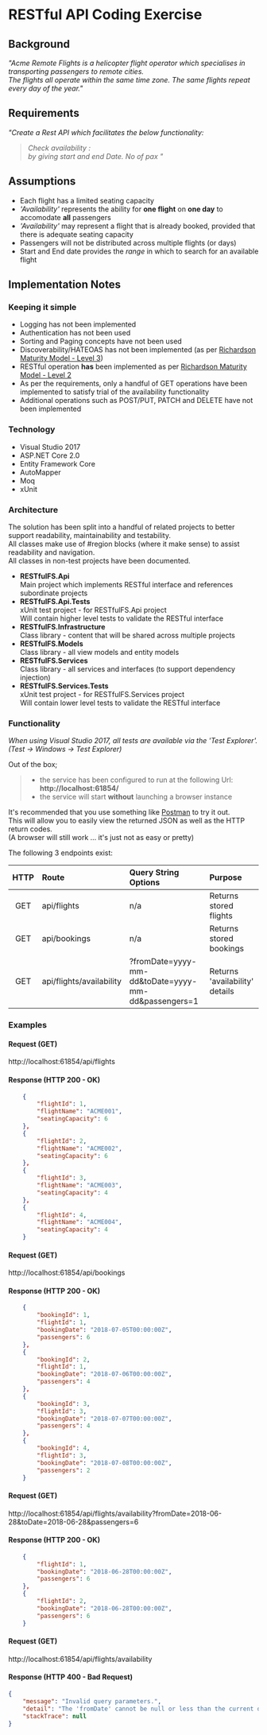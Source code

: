 # RESTful API Coding Exercise

## Background
*"Acme Remote Flights is a helicopter flight operator which specialises in transporting passengers to remote cities.<br>*
*The flights all operate within the same time zone.  The same flights repeat every day of the year."*

## Requirements
*"Create a Rest API which facilitates the below functionality:<br>*
>*Check availability :<br> by giving start and end Date. No of pax "*

## Assumptions
- Each flight has a limited seating capacity<br>
- *'Availability'* represents the ability for **one flight** on **one day** to accomodate **all** passengers<br>
- *'Availability'* may represent a flight that is already booked, provided that there is adequate seating capacity
- Passengers will not be distributed across multiple flights (or days)<br>
- Start and End date provides the *range* in which to search for an available flight<br>

## Implementation Notes

### Keeping it simple
- Logging has not been implemented
- Authentication has not been used<br>
- Sorting and Paging concepts have not been used<br>
- Discoverability/HATEOAS has not been implemented (as per [Richardson Maturity Model - Level 3](https://martinfowler.com/articles/richardsonMaturityModel.html#level3))
- RESTful operation **has** been implemented as per [Richardson Maturity Model - Level 2](https://martinfowler.com/articles/richardsonMaturityModel.html#level2)
- As per the requirements, only a handful of GET operations have been implemented to satisfy trial of the availability functionality
- Additional operations such as POST/PUT, PATCH and DELETE have not been implemented

### Technology
- Visual Studio 2017
- ASP.NET Core 2.0
- Entity Framework Core
- AutoMapper
- Moq
- xUnit

### Architecture

The solution has been split into a handful of related projects to better support readability, maintainability and testability.<br>
All classes make use of #region blocks (where it make sense) to assist readability and navigation.<br>
All classes in non-test projects have been documented.<br>

- **RESTfulFS.Api**<br>
Main project which implements RESTful interface and references subordinate projects
- **RESTfulFS.Api.Tests**<br>
xUnit test project - for RESTfulFS.Api project<br>
Will contain higher level tests to validate the RESTful interface<br>
- **RESTfulFS.Infrastructure**<br>
Class library - content that will be shared across multiple projects
- **RESTfulFS.Models**<br>
Class library - all view models and entity models
- **RESTfulFS.Services**<br>
Class library - all services and interfaces (to support dependency injection)
- **RESTfulFS.Services.Tests**<br>
xUnit test project - for RESTfulFS.Services project<br>
Will contain lower level tests to validate the RESTful interface


### Functionality
*When using Visual Studio 2017, all tests are available via the 'Test Explorer'.<br>
(Test -> Windows -> Test Explorer)*<br>

Out of the box;
>- the service has been configured to run at the following Url: **http://localhost:61854/**<br>
>- the service will start **without** launching a browser instance

It's recommended that you use something like [Postman](https://www.getpostman.com/) to try it out.<br>
This will allow you to easily view the returned JSON as well as the HTTP return codes.<br>
(A browser will still work ... it's just not as easy or pretty)<br>

The following 3 endpoints exist:

| HTTP | Route | Query String Options | Purpose
|:---------:|:----------|:----------|:----------
| GET | api/flights | n/a | Returns stored flights
| GET | api/bookings | n/a | Returns stored bookings
| GET | api/flights/availability | ?fromDate=yyyy-mm-dd&toDate=yyyy-mm-dd&passengers=1 | Returns 'availability' details


### Examples
#### Request (GET)
http://localhost:61854/api/flights<br>
#### Response (HTTP 200 - OK)
```json
    {
        "flightId": 1,
        "flightName": "ACME001",
        "seatingCapacity": 6
    },
    {
        "flightId": 2,
        "flightName": "ACME002",
        "seatingCapacity": 6
    },
    {
        "flightId": 3,
        "flightName": "ACME003",
        "seatingCapacity": 4
    },
    {
        "flightId": 4,
        "flightName": "ACME004",
        "seatingCapacity": 4
    }
```
#### Request (GET)
http://localhost:61854/api/bookings<br>
#### Response (HTTP 200 - OK)
```json
    {
        "bookingId": 1,
        "flightId": 1,
        "bookingDate": "2018-07-05T00:00:00Z",
        "passengers": 6
    },
    {
        "bookingId": 2,
        "flightId": 1,
        "bookingDate": "2018-07-06T00:00:00Z",
        "passengers": 4
    },
    {
        "bookingId": 3,
        "flightId": 3,
        "bookingDate": "2018-07-07T00:00:00Z",
        "passengers": 4
    },
    {
        "bookingId": 4,
        "flightId": 3,
        "bookingDate": "2018-07-08T00:00:00Z",
        "passengers": 2
    }
```
#### Request (GET)
http://localhost:61854/api/flights/availability?fromDate=2018-06-28&toDate=2018-06-28&passengers=6<br>
#### Response (HTTP 200 - OK)
```json
    {
        "flightId": 1,
        "bookingDate": "2018-06-28T00:00:00Z",
        "passengers": 6
    },
    {
        "flightId": 2,
        "bookingDate": "2018-06-28T00:00:00Z",
        "passengers": 6
    }
```

#### Request (GET)
http://localhost:61854/api/flights/availability
#### Response (HTTP 400 - Bad Request)
```json
{
    "message": "Invalid query parameters.",
    "detail": "The 'fromDate' cannot be null or less than the current date.",
    "stackTrace": null
}
```
